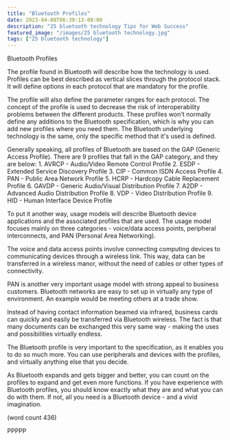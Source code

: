 ```yaml
---
title: "Bluetooth Profiles"
date: 2023-04-08T06:39:13-08:00
description: "25 bluetooth technology Tips for Web Success"
featured_image: "/images/25 bluetooth technology.jpg"
tags: ["25 bluetooth technology"]
---
```


Bluetooth Profiles

The profile found in Bluetooth will describe how
the technology is used.  Profiles can be best
described as vertical slices through the protocol
stack.  It will define options in each protocol
that are mandatory for the profile.

The profile will also define the parameter ranges
for each protocol.  The concept of the profile is
used to decrease the risk of interoperability 
problems between the different products.  These
profiles won't normally define any additions to
the Bluetooth specification, which is why you can
add new profiles where you need them.  The 
Bluetooth underlying technology is the same, only
the specific method that it's used is defined.

Generally speaking, all profiles of Bluetooth are
based on the GAP (Generic Access Profile).  There
are 9 profiles that fall in the GAP category, and
they are below:	
	1.  AVRCP - Audio/Video Remote Control
Profile
	2.  ESDP - Extended Service Discovery Profile
	3.  CIP - Common ISDN Access Profile
	4.  PAN - Public Area Network Profile
	5.  HCRP - Hardcopy Cable Replacement
Profile
	6.  GAVDP - Generic Audio/Visual Distribution
Profile
	7.  A2DP - Advanced Audio Distribution Profile
	8.  VDP - Video Distribution Profile
	9.  HID - Human Interface Device Profile

To put it another way, usage models will describe
Bluetooth device applications and the associated 
profiles that are used.  The usage model focuses
mainly on three categories - voice/data access points,
peripheral interconnects, and PAN (Personal Area
Networking).

The voice and data access points involve connecting
computing devices to communicating devices through 
a wireless link. This way, data can be transferred
in a wireless manor, without the need of cables or
other types of connectivity.

PAN  is another very important usage model with 
strong appeal to business customers.  Bluetooth
networks are easy to set up in virtually any type
of environment.  An example would be meeting
others at a trade show.

Instead of having contact information beamed via
infrared, business cards can quickly and easily be
transferred via Bluetooth wireless.  The fact is
that many documents can be exchanged this very
same way - making the uses and possibilities 
virtually endless.

The Bluetooth profile is very important to the
specification, as it enables you to do so much
more.  You can use peripherals and devices with
the profiles, and virtually anything else that you
decide.

As Bluetooth expands and gets bigger and better,
you can count on the profiles to expand and get
even more functions.  If you have experience with
Bluetooth profiles, you should know exactly what
they are and what you can do with them.  If not,
all you need is a Bluetooth device - and a vivid
imagination.

(word count 436)

PPPPP
